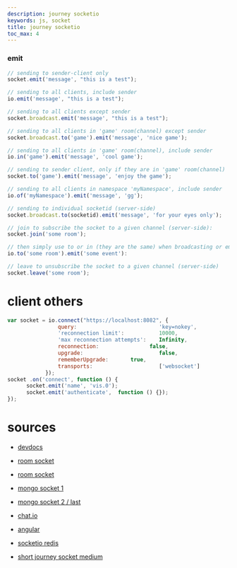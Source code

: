 ```yaml
---
description: journey socketio
keywords: js, socket
title: journey socketio
toc_max: 4
---
```




### emit

```js
// sending to sender-client only
socket.emit('message', "this is a test");

// sending to all clients, include sender
io.emit('message', "this is a test");

// sending to all clients except sender
socket.broadcast.emit('message', "this is a test");

// sending to all clients in 'game' room(channel) except sender
socket.broadcast.to('game').emit('message', 'nice game');

// sending to all clients in 'game' room(channel), include sender
io.in('game').emit('message', 'cool game');

// sending to sender client, only if they are in 'game' room(channel)
socket.to('game').emit('message', 'enjoy the game');

// sending to all clients in namespace 'myNamespace', include sender
io.of('myNamespace').emit('message', 'gg');

// sending to individual socketid (server-side)
socket.broadcast.to(socketid).emit('message', 'for your eyes only');

// join to subscribe the socket to a given channel (server-side):
socket.join('some room');

// then simply use to or in (they are the same) when broadcasting or emitting (server-side)
io.to('some room').emit('some event'):

// leave to unsubscribe the socket to a given channel (server-side)
socket.leave('some room');

```

# client others

```js
var socket = io.connect("https://localhost:8082", {
                query:                          'key=nokey',
                'reconnection limit':           10000,
                'max reconnection attempts':    Infinity,
                reconnection:                false,
                upgrade:                        false,
                rememberUpgrade:       true,
                transports:                     ['websocket']
            });
socket .on('connect', function () {
      socket.emit('name', 'vis.0');
      socket.emit('authenticate',  function () {});
});
```

# sources

* [devdocs](http://devdocs.io/socketio/)
* [room socket](https://gist.github.com/mostafa6765/482d28caa02f59f6da12d13ea907e856)
* [room socket](https://gist.github.com/crtr0/2896891)

* [mongo socket 1](https://www.youtube.com/watch?v=8Y6mWhcdSUM)
* [mongo socket 2 / last](https://www.youtube.com/watch?v=hrRue5Rt6Is)


* [chat.io](https://github.com/OmarElGabry/chat.io/blob/master/app/socket/index.js)

* [angular](https://github.com/ShankyTiwari/Realtime-Private-Chat-using-AngularJs-Nodejs-and-Mysql)

* [socketio redis](https://github.com/socketio/socket.io-redis)

* [short journey socket medium](https://medium.com/code4mk-org/a-short-journey-of-socket-io-with-code4mk-86c9e198720e)
